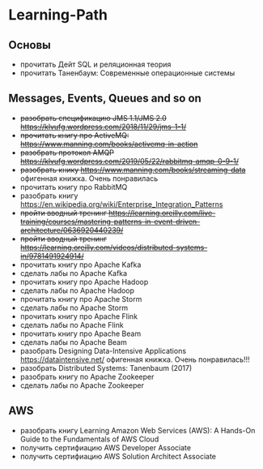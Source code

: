 # Learning-Path

## Основы
* прочитать Дейт SQL и реляционная теория
* прочитать Таненбаум: Современные операционные системы

## Messages, Events, Queues and so on
* ~~разобрать спецификацию JMS 1.1/JMS 2.0 https://klvufg.wordpress.com/2018/11/29/jms-1-1/~~
* ~~прочитать книгу про ActiveMQ: https://www.manning.com/books/activemq-in-action~~
* ~~разобрать протокол AMQP https://klvufg.wordpress.com/2019/05/22/rabbitmq-amqp-0-9-1/~~
* ~~разобрать книку https://www.manning.com/books/streaming-data~~ офигенная книжка. Очень понравилась
* прочитать книгу про RabbitMQ 
* разобрать книгу https://en.wikipedia.org/wiki/Enterprise_Integration_Patterns 
* ~~пройти вводный тренинг https://learning.oreilly.com/live-training/courses/mastering-patterns-in-event-driven-architecture/0636920440239/~~
* ~~пройти вводный тренинг https://learning.oreilly.com/videos/distributed-systems-in/9781491924914/~~
* прочитать книгу про Apache Kafka
* сделать лабы по Apache Kafka
* прочитать книгу про Apache Hadoop
* сделать лабы по Apache Hadoop
* прочитать книгу про Apache Storm
* сделать лабы по Apache Storm
* прочитать книгу про Apache Flink
* сделать лабы по Apache Flink
* прочитать книгу про Apache Beam
* сделать лабы по Apache Beam
* разобрать Designing Data-Intensive Applications https://dataintensive.net/ офигенная книжка. Очень понравилась!!!
* разобрать Distributed Systems: Tanenbaum (2017)
* разобрать книгу по Apache Zookeeper
* сделать лабы по Apache Zookeeper

## AWS
* разобрать книгу Learning Amazon Web Services (AWS): A Hands-On Guide to the Fundamentals of AWS Cloud 
* получить сертифиацию AWS Developer Associate
* получить сертифиацию AWS Solution Architect Associate
